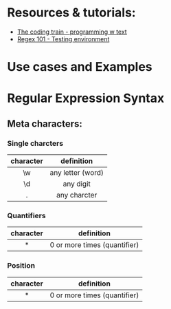 # Resources & tutorials:
* [The coding train - programming w text](https://youtube.com/playlist?list=PLRqwX-V7Uu6YEypLuls7iidwHMdCM6o2w)
* [Regex 101 - Testing environment](https://regex101.com/)

# Use cases and Examples


# Regular Expression Syntax
## Meta characters:
### Single charcters
character |  definition
:----------:|:-------------:
   \w   |  any letter (word) 
   \d   |  any digit
   .    |  any charcter
   
   
### Quantifiers
character |  definition  
:----------:|:-------------:
   \*    |  0 or more times (quantifier)
   
   
### Position
character |  definition  
:----------:|:-------------:
   \*    |  0 or more times (quantifier)
